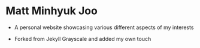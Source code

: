 # Matt Minhyuk Joo

- A personal website showcasing various different aspects of my interests

- Forked from Jekyll Grayscale and added my own touch
